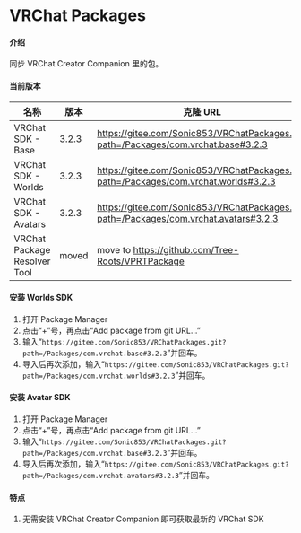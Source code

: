 # VRChat Packages

#### 介绍

同步 VRChat Creator Companion 里的包。

#### 当前版本

| 名称                         | 版本   | 克隆 URL                                                                                           |
| ---------------------------- | ------ | -------------------------------------------------------------------------------------------------- |
| VRChat SDK - Base            | 3.2.3  | https://gitee.com/Sonic853/VRChatPackages.git?path=/Packages/com.vrchat.base#3.2.3              |
| VRChat SDK - Worlds          | 3.2.3  | https://gitee.com/Sonic853/VRChatPackages.git?path=/Packages/com.vrchat.worlds#3.2.3            |
| VRChat SDK - Avatars         | 3.2.3  | https://gitee.com/Sonic853/VRChatPackages.git?path=/Packages/com.vrchat.avatars#3.2.3           |
| VRChat Package Resolver Tool | moved | move to https://github.com/Tree-Roots/VPRTPackage |

#### 安装 Worlds SDK

1. 打开 Package Manager
2. 点击“+”号，再点击“Add package from git URL...”
3. 输入“`https://gitee.com/Sonic853/VRChatPackages.git?path=/Packages/com.vrchat.base#3.2.3`”并回车。
4. 导入后再次添加，输入“`https://gitee.com/Sonic853/VRChatPackages.git?path=/Packages/com.vrchat.worlds#3.2.3`”并回车。

#### 安装 Avatar SDK

1. 打开 Package Manager
2. 点击“+”号，再点击“Add package from git URL...”
3. 输入“`https://gitee.com/Sonic853/VRChatPackages.git?path=/Packages/com.vrchat.base#3.2.3`”并回车。
4. 导入后再次添加，输入“`https://gitee.com/Sonic853/VRChatPackages.git?path=/Packages/com.vrchat.avatars#3.2.3`”并回车。

#### 特点

1. 无需安装 VRChat Creator Companion 即可获取最新的 VRChat SDK
